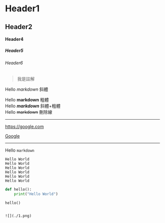 # Header1
## Header2
#### Header4
##### Header5
###### Header6 

> 我是註解

Hello *markdown*     斜體 

Hello **markdown**   粗體  
Hello ***markdown*** 斜體+粗體  
Hello ~~markdown~~   刪除線 

---

<https://google.com>

[Google](https://google.com)

---

Hello `markdown`

```
Hello World
Hello World
Hello World
Hello World
Hello World
Hello World
```

```python
def hello():
    print("Hello World")

hello()
```

```

![](./1.png)